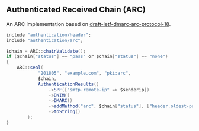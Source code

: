 ## Authenticated Received Chain (ARC) 
An ARC implementation based on [draft-ietf-dmarc-arc-protocol-18](https://tools.ietf.org/html/draft-ietf-dmarc-arc-protocol-18).

```java
include "authentication/header";
include "authentication/arc";

$chain = ARC::chainValidate();
if ($chain["status"] == "pass" or $chain["status"] == "none")
{
	ARC::seal(
			"201805", "example.com", "pki:arc",
			$chain,
			AuthenticationResults()
				->SPF(["smtp.remote-ip" => $senderip])
				->DKIM()
				->DMARC()
				->addMethod("arc", $chain["status"], ["header.oldest-pass" => $chain["oldestpass"] ?? "0"])
				->toString()
		);
}
```
